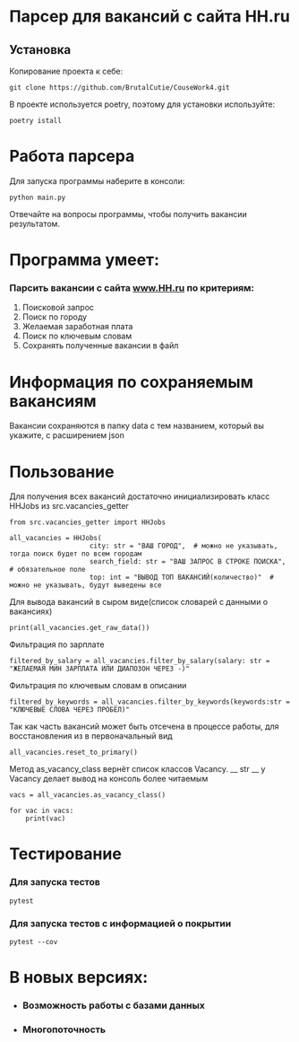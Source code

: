 # Парсер для вакансий с сайта HH.ru

## Установка
Копирование проекта к себе:
```commandline
git clone https://github.com/BrutalCutie/CouseWork4.git
```
В проекте используется poetry, поэтому для установки используйте:
```commandline
poetry istall
```

# Работа парсера
Для запуска программы наберите в консоли:
```commandline
python main.py
```
Отвечайте на вопросы программы, чтобы получить вакансии результатом.

# Программа умеет:
### Парсить вакансии с сайта www.HH.ru по критериям:
1. Поисковой запрос
2. Поиск по городу
3. Желаемая заработная плата
4. Поиск по ключевым словам 
5. Сохранять полученные вакансии в файл

# Информация по сохраняемым вакансиям
Вакансии сохраняются в папку data с тем названием, который вы укажите, с расширением json

# Пользование
Для получения всех вакансий достаточно инициализировать класс HHJobs из src.vacancies_getter
```
from src.vacancies_getter import HHJobs

all_vacancies = HHJobs(
                    city: str = "ВАШ ГОРОД",  # можно не указывать, тогда поиск будет по всем городам
                    search_field: str = "ВАШ ЗАПРОС В СТРОКЕ ПОИСКА",  # обязательное поле
                    top: int = "ВЫВОД ТОП ВАКАНСИЙ(количество)"  # можно не указывать, будут выведены все
```

Для вывода вакансий в сыром виде(список словарей с данными о вакансиях)
```
print(all_vacancies.get_raw_data())
```
Фильтрация по зарплате
```
filtered_by_salary = all_vacancies.filter_by_salary(salary: str = "ЖЕЛАЕМАЯ МИН ЗАРПЛАТА ИЛИ ДИАПОЗОН ЧЕРЕЗ -)"
```

Фильтрация по ключевым словам в описании
```
filtered_by_keywords = all_vacancies.filter_by_keywords(keywords:str = "КЛЮЧЕВЫЕ СЛОВА ЧЕРЕЗ ПРОБЕЛ)"
```

Так как часть вакансий может быть отсечена в процессе работы, для восстановления из в первоначальный вид
```
all_vacancies.reset_to_primary()
```

Метод as_vacancy_class вернёт список классов Vacancy. __ str __ у Vacancy делает вывод на консоль более читаемым

```
vacs = all_vacancies.as_vacancy_class()

for vac in vacs:
    print(vac)
```

# Тестирование
### Для запуска тестов
```
pytest
```
### Для запуска тестов с информацией о покрытии
```
pytest --cov
```

# В новых версиях:
- ### Возможность работы с базами данных
- ### Многопоточность


